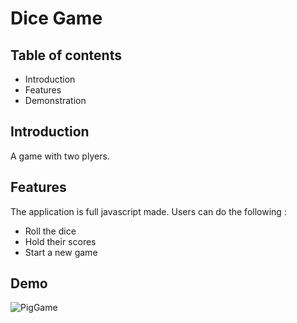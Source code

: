 <h1>Dice Game</h1>
<h2>Table of contents</h2>
    <ul>
        <li>Introduction</li>
        <li>Features</li>
        <li>Demonstration</li>
    </ul>

<h2>Introduction</h2>

A game with two plyers.

<h2>Features</h2>
The application is full javascript made.
Users can do the following :
<ul>
    <li>Roll the dice</li>
    <li>Hold their scores</li>
    <li>Start a new game</li>
</ul>

<h2>Demo</h2>

![PigGame](https://user-images.githubusercontent.com/91179295/233983733-2bba2369-2d9b-45d0-b279-ebdbdcd290fe.gif)
